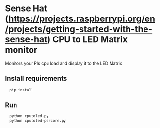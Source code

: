 # Sense Hat (https://projects.raspberrypi.org/en/projects/getting-started-with-the-sense-hat) CPU to LED Matrix monitor 
Monitors your PIs cpu load and display it to the LED Matrix

## Install requirements

```bash
  pip install
```

## Run

```bash
  python cputoled.py
  python cputoled-percore.py
```
    
